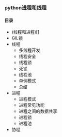 ### python进程和线程
#### 目录
* (线程和进程)[]
* GIL锁
* 线程
  * 多线程开发
  * 线程安全
  * 线程锁
  * 死锁
  * 线程池
  * 单例模式
  * 总结
* 进程
  * 进程模式
  * 进程常见功能
  * 进程之间的数据共享
  * 进程锁
  * 进程池
* 协程